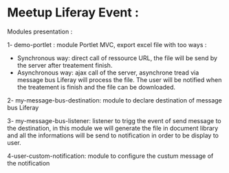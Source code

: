 # Meetup Liferay Event :
Modules presentation : 

1- demo-portlet : module Portlet MVC, export excel file with too ways : 
  * Synchronous way: direct call of ressource URL, the file will be send by the server after treatement finish.
  * Asynchronous way: ajax call of the server, asynchrone tread via message bus Liferay will process the file. The user will be notified when the treatement is finish and the file can be downloaded. 

2- my-message-bus-destination: module to declare destination of message bus Liferay 

3- my-message-bus-listener: listener to trigg the event of send message to the destination, in this module we will generate the file in document library and all the informations will be send to notification in order to be display to user.

4-user-custom-notification: module to configure the custum message of the notification

